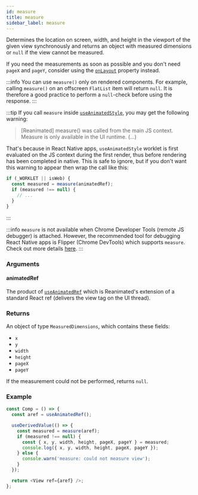 ```yaml
---
id: measure
title: measure
sidebar_label: measure
---
```


Determines the location on screen, width, and height in the viewport of the given view synchronously and returns an object with measured dimensions or `null` if the view cannot be measured.

If you need the measurements as soon as possible and you don't need `pageX` and `pageY`, consider using the [`onLayout`](https://reactnative.dev/docs/view#onlayout) property instead.

:::info
You can use `measure()` only on rendered components. For example, calling `measure()` on an offscreen `FlatList` item will return `null`. It is therefore a good practice to perform a `null`-check before using the response.
:::

:::tip
If you call `measure` inside [`useAnimatedStyle`](../hooks/useAnimatedStyle), you may get the following warning:

> [Reanimated] measure() was called from the main JS context. Measure is only available
in the UI runtime. (...)

That's because in React Native apps, `useAnimatedStyle` worklet is first evaluated on the JS context during the first render, thus before rendering has been completed in native. This is safe to ignore, but if you don't want this warning to appear then wrap the call like this:

```js
if (_WORKLET || isWeb) {
  const measured = measure(animatedRef);
  if (measured !== null) {
    // ...
  }
}
```
:::

:::info
`measure` is not available when Chrome Developer Tools (remote JS debugger) is attached. However, the recommended tool for debugging React Native apps is Flipper (Chrome DevTools) which supports `measure`. Check out more details [here](../../guide/debugging).
::: 

### Arguments

#### animatedRef

The product of [`useAnimatedRef`](../hooks/useAnimatedRef) which is Reanimated's extension of a standard React ref (delivers the view tag on the UI thread).

### Returns

An object of type `MeasuredDimensions`, which contains these fields:

- `x`
- `y`
- `width`
- `height`
- `pageX`
- `pageY`

If the measurement could not be performed, returns `null`.

### Example

```js
const Comp = () => {
  const aref = useAnimatedRef();

  useDerivedValue(() => {
    const measured = measure(aref);
    if (measured !== null) {
      const { x, y, width, height, pageX, pageY } = measured;
      console.log({ x, y, width, height, pageX, pageY });
    } else {
      console.warn('measure: could not measure view');
    }
  });

  return <View ref={aref} />;
};
```